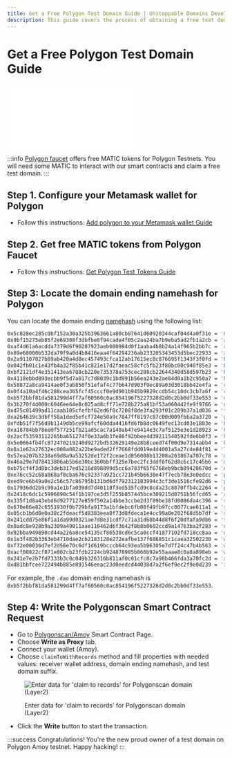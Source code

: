 ```yaml
---
title: Get a Free Polygon Test Domain Guide | Unstoppable Domains Developer Portal
description: This guide covers the process of obtaining a free test domain, through direct smart contract calling on Polygonscan.
---
```


# Get a Free Polygon Test Domain Guide

<embed src="/snippets/_test-domain-explain.md" />

:::info
[Polygon faucet](https://faucet.polygon.technology) offers free MATIC tokens for Polygon Testnets. You will need some MATIC to interact with our smart contracts and claim a free test domain.
:::

## Step 1. Configure your Metamask wallet for Polygon

- Follow this instructions: [Add polygon to your Metamask wallet Guide](../../manage-domains/guides/add-polygon-to-metamask.md)

## Step 2. Get free MATIC tokens from Polygon Faucet

- Follow this instructions: [Get Polygon Test Tokens Guide](../../manage-domains/guides/get-polygon-test-tokens.md)

## Step 3: Locate the domain ending namehash for Polygon

You can locate the domain ending [namehash](../domain-registry-essentials/namehashing.md) using the following list:

```bash
0x5c828ec285c0bf152a30a325b3963661a80cb87641d60920344caf04d4a0f31e = '888';
0x9bf15275eb85f2e69308f3dbfbe0f94cade4f05c2aa24ba7b9eba5ad2fb1a2cb = 'altimist';
0xaf4d61a6acdda7379d6f90207923aeb080994d0f1aaba4b8b24a14f965b2bb7c = 'anime';
0x89e68000b532da79f9a0d4b8416eaa4f64294236ab233205343453d5bec22933 = 'austin';
0x2a91107027b89ab420a4d8ec457493cfca12ab17615ec8c876695f1343f3f0fd = 'binanceus';
0x042fb01c1e43fb4a32f85b41c821e17d2faeac58cfc5fb23f80bc00c940f85e3 = 'bitcoin';
0xbf2121df4e351413ea6788cb220e735378a753cec288cb22644340d58d597b23 = 'bitget';
0x4118ebbd893ecbb9f5d7a817c7d8039c1bd991b56ea243e2ae84d0a1b2c950a7 = 'blockchain';
0x58872a8ca9414ae0f3ab850f51efaf4c77b647d903f9ec89a03d3018bb42e4fa = 'clay';
0x0f4a10a4f46c288cea365fcf45cccf0e9d901b945b9829ccdb54c10dc3cb7a6f = 'crypto';
0xb5f2bbf81da581299d4ff7af60560c0ac854196f5227328d2d0c2bb0df33e553 = 'dao';
0x3b270f4d000c6046ee64e8c025ad8cff71e728b275a81bf53a060442fe9f9766 = 'dfz';
0xd75c01499ad11caab105cfefbf62ed6f0c7208f8de3fa293f01c209b37a1d036 = 'farms';
0xa264639c3dbff58a1ded5efcf724e50a9c7847ff8197c87c00d009fbba2a3720 = 'go';
0xfdb51f7f56d9b1149db5ce99afcf60dda4416fd6fb8dc0649fec13cd03e1803e = 'hi';
0xa18784bb78ee0f577251fb21ad5cac7a140ab47e9414e3c7af5125e3e1d28923 = 'klever';
0x2acf53593112265ba651274f0e33a6b3fe86f92bbee4d39211540592fde6b0f3 = 'kresus';
0x5e0664fb4fc872470219240d9272bd532629149e28b8ceed74f00d9e7314abb4 = 'kryptic';
0x8a1e62a27632ec008a082a22be9aded2ff7668fdd019e4d4001a5a27c4e84f81 = 'lfg';
0x57ea207b3238a69d8a9a53252de172f2ceae1d856008b13208a203867a707c78 = 'manga';
0x46a29e7d78413806ab5b6e30bc360bbff329e7bec2fc3ddf6f62d8c6c17c45b6 = 'metropolis';
0xb75cf4f3d8bc3deb317ed5216d898899d5cc6a783f65f6768eb9bcb89428670d = 'nft';
0xe76cc52c68a868af0cba676c92337a921cc721b45b6630e47f7ecb78e3e0edcc = 'pog';
0xed9ce6b49a0e2c56c57c86795b131bd6df792312183994c3cf3de1516cfe92d6 = 'polygon';
0x17936dd2b9c99a1e1bfa039dd7d40118f3ed535fcd9c8cda23c8070ffb4c2264 = 'pudgy';
0x2418c6dc1c5996890c54f1b197ce3d5f255b857445bce309215d0751b56fcd65 = 'raiin';
0x335f1d8a43ebd6d9277127e859f502a14bbe3ccbe2d3f89be38fd0086da4c396 = 'secret';
0x670e86e82c6551930f0b729bfa9173a1bfdebc6fb08f49fb97cc0077cae611a1 = 'smobler';
0x05cb1b6d0e0a38c2fdeacf5d8383eea8f73d8fdeca1e4cc99a0e202f68d5b7df = 'stepn';
0x241cdd75e86f1a1da99d0321ae7d8e31cdf7c71a31d68b44d8f6f20dfafa9db6 = 'tball';
0x0adc8e928b9a2309a49011aae110462d6f3642f8b8b0602ccd9a14763ba2f283 = 'ubu';
0x92bba949890cd44a226a8ce54135cf86538cd6c5ca0ccf41877102fd718cc8aa = 'unstoppable';
0x1e3f482b3363eb4710dae2cb2183128e272eafbe137f686851c1caea32502230 = 'wallet';
0xf72e00036d7ef2d56e70c6df1d619bcccb64c93ea5b96305e7d7f24c47b4b563 = 'witg';
0xacf08822cf871e802cb23fdb2224cb924878985b866b92e55aaae8c0a8a898eb = 'wrkx';
0x241e7e2b7fd7333b3c0c049b326316b811af0c01cfc0c7a90b466fda3a70fc2d = 'x';
0xd81bbfcee722494b885e891546eeac23d0eedcd44038d7a2f6ef9ec2f9e0d239 = 'zil';
```

For example, the `.dao` domain ending namehash is `0xb5f2bbf81da581299d4ff7af60560c0ac854196f5227328d2d0c2bb0df33e553`.

## Step 4: Write the Polygonscan Smart Contract Request

- Go to [Polygonscan/Amoy](https://amoy.polygonscan.com/address/0xabec3fF0F0b6375F65CB9aEB01e8347bf697082F#writeProxyContract) Smart Contract Page.
- Choose **Write as Proxy** tab.
- Connect your wallet (Amoy).
- Choose `claimToWithRecords` method and fill properties with needed values: receiver wallet address, domain ending namehash, and test domain suffix.

<figure>

![Enter data for 'claim to records' for Polygonscan domain (Layer2)](/images/polygonscan-claim-to-records.png)

<figcaption>Enter data for 'claim to records' for Polygonscan domain (Layer2)</figcaption>
</figure>

- Click the **Write** button to start the transaction.

:::success Congratulations!
You're the new proud owner of a test domain on Polygon Amoy testnet. Happy hacking!
:::

